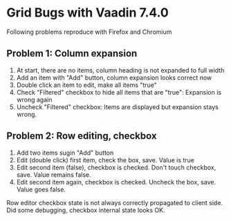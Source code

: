Grid Bugs with Vaadin 7.4.0
===========================

Following problems reproduce with Firefox and Chromium

Problem 1: Column expansion
---------------------------

1. At start, there are no items, column heading is not expanded to full width
2. Add an item with "Add" button, column expansion looks correct now
3. Double click an item to edit, make all items "true"
4. Check "Filtered" checkbox to hide all items that are "true": Expansion is wrong again
5. Uncheck "Filtered" checkbox: Items are displayed but expansion stays wrong.

Problem 2: Row editing, checkbox
--------------------------------

1. Add two items sugin "Add" button
2. Edit (double click) first item, check the box, save. Value is true
3. Edit second item (false), checkbox is checked. Don't touch checkbox, save. Value remains false.
4. Edit second item again, checkbox is checked. Uncheck the box, save. Value goes false.

Row editor checkbox state is not always correctly propagated to client side. Did some debugging, checkbox internal state looks OK.


